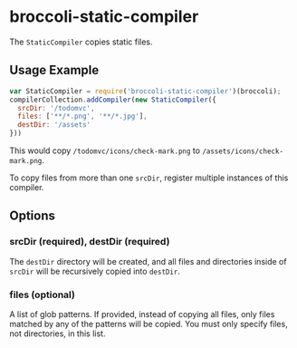 # broccoli-static-compiler

The `StaticCompiler` copies static files.

## Usage Example

```js
var StaticCompiler = require('broccoli-static-compiler')(broccoli);
compilerCollection.addCompiler(new StaticCompiler({
  srcDir: '/todomvc',
  files: ['**/*.png', '**/*.jpg'],
  destDir: '/assets'
}))
```

This would copy `/todomvc/icons/check-mark.png` to
`/assets/icons/check-mark.png`.

To copy files from more than one `srcDir`, register multiple instances of this
compiler.

## Options

### srcDir (required), destDir (required)

The `destDir` directory will be created, and all files and directories inside
of `srcDir` will be recursively copied into `destDir`.

### files (optional)

A list of glob patterns. If provided, instead of copying all files, only files
matched by any of the patterns will be copied. You must only specify files,
not directories, in this list.
